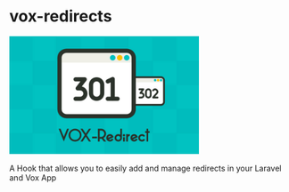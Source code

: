 # vox-redirects

<p align="left"><a href="https://github.com/yogurt-design/vox-redirects" target="_blank"><img width="340" src="/cover.jpg?raw=true"></a></p>

A Hook that allows you to easily add and manage redirects in your Laravel and Vox App

<p align="left"><a href="https://github.com/yogurt-design/vox-redirects" target="_blank"><img width="740" src=""></a></p>
